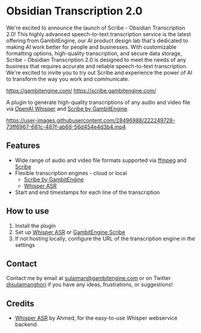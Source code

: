 # Obsidian Transcription 2.0

We're excited to announce the launch of Scribe - Obsidian Transcription 2.0! This highly advanced speech-to-text transcription service is the latest offering from GambitEngine, our AI product design lab that's dedicated to making AI work better for people and businesses. With customizable formatting options, high-quality transcription, and secure data storage, Scribe - Obsidian Transcription 2.0 is designed to meet the needs of any business that requires accurate and reliable speech-to-text transcription. We're excited to invite you to try out Scribe and experience the power of AI to transform the way you work and communicate.

https://gambitengine.com/
https://scribe.gambitengine.com/

A plugin to generate high-quality transcriptions of any audio and video file via [OpenAI Whisper](https://openai.com/blog/whisper/) and [Scribe by GambitEngine](https://scribe.gambitengine.com).

https://user-images.githubusercontent.com/28496988/222249728-73ff6967-681c-487f-ab68-56d454e4d3b4.mp4

## Features

- Wide range of audio and video file formats supported via [ffmpeg](https://ffmpeg.org/) and [Scribe](https://scribe.gambitengine.com)
- Flexible transcription engines - cloud or local
  - [Scribe by GambitEngine](https://scribe.gambitengine.com)
  - [Whisper ASR](https://github.com/ahmetoner/whisper-asr-webservice)
- Start and end timestamps for each line of the transcription

## How to use

1. Install the plugin
2. Set up [Whisper ASR](https://github.com/ahmetoner/whisper-asr-webservice) or [GambitEngine Scribe](https://scribe.gambitengine.com/)
3. If not hosting locally, configure the URL of the transcription engine in the settings

## Contact

Contact me by email at sulaiman@gambitengine.com or on Twitter [@sulaimanghori](https://twitter.com/sulaimanghori) if you have any ideas, frustrations, or suggestions!

## Credits

- [Whisper ASR](https://github.com/ahmetoner/whisper-asr-webservice) by Ahmed, for the easy-to-use Whisper webservice backend
